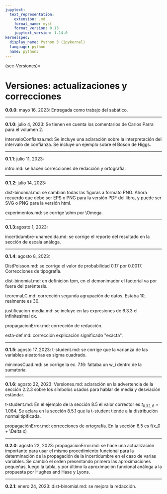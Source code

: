 ```yaml
---
jupytext:
  text_representation:
    extension: .md
    format_name: myst
    format_version: 0.13
    jupytext_version: 1.14.0
kernelspec:
  display_name: Python 3 (ipykernel)
  language: python
  name: python3
---
```


(sec-Versiones)=
# Versiones: actualizaciones y correcciones


**0.0.0**: mayo 16, 2023: Entregada como trabajo del sabático.

---
**0.1.0**: julio 4, 2023: Se tienen en cuenta los comentarios de Carlos Parra para el volumen 2.
    
IntervaloConfianza.md: Se incluye una aclaración sobre la interpretación del intervalo de confianza.
                       Se incluye un ejemplo sobre el Boson de Higgs.

---
**0.1.1**: julio 11, 2023: 

intro.md: se hacen correcciones de redacción y ortografía.

---
**0.1.2**: julio 14, 2023:

dist-binomial.md: se cambian todas las figuras a formato PNG. Ahora recuerdo que debe ser EPS o PNG para la versión PDF del libro, y puede ser SVG o PNG para la versión html.
    
experimentos.md: se corrige \ohm por \Omega.

---
**0.1.3**:agosto 1, 2023:

incertidumbre-unamedida.md: se corrige el reporte del resultado en la sección de escala análoga.

---
**0.1.4**: agosto 8, 2023:

DistPoisson.md: se corrige el valor de probabilidad 0.17 por 0.0017. Correcciones de tipografía.

dist-binomial.md: en definición fpm, en el demonimador el factorial va por fuera del paréntesis.

teoremaLC.md: corrección segunda agrupación de datos. Estaba 10, realmente es 30.

justificacion-media.md: se incluye en las expresiones de 6.3.3 el infinitesimal dx.

propagacionError.md: corrección de redacción.

esta-def.md: corrección explicación significado "exacta".

---
**0.1.5**: agosto 17, 2023:
t-student.md: se corrige que la varianza de las variables aleatorias es sigma cuadrado.

minimosCuad.md: se corrige la ec. 7.16: faltaba un w_i dentro de la sumatoria.

---
**0.1.6**: agosto 22, 2023:
Versiones.md: aclaración en la advertencia de la sección 2.2.3 sobre los símbolos usados para hablar de media y desviación estándar.

t-student.md: En el ejemplo de la sección 8.5 el valor corrector es $t_{0.32,6} = 1.084$. Se aclara en la sección 8.5.1 que la t-student tiende a la distribución normal tipificada.

propagaciónError.md: correcciones de ortografía. En la sección 6.5 es f(x_0 + \Delta x)

---
**0.2.0**: agosto 22, 2023:
propagacionError.md: se hace una actualización importante para usar el mismo procedimiento funcional para la determinación de la propagación de la incertidumbre en el caso de varias variables. Se cambió el orden presentando primero las aproximaciones pequeñas, luego la tabla, y por último la aproximación funcional análoga a la propuesta por Hughes and Hase y Lyons.

---
**0.2.1**: enero 24, 2023:
dist-binomial.md: se mejora la redacción.